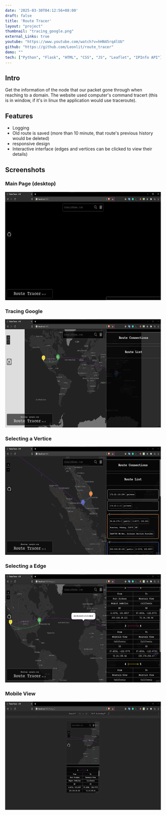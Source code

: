 ```yaml
---
date: '2025-03-30T04:12:56+08:00'
draft: false
title: 'Route Tracer'
layout: "project"
thumbnail: "tracing_google.png"
external_Links: true
youtube: "https://www.youtube.com/watch?v=hHN45rq4lUU"
github: "https://github.com/Leonlit/route_tracer"
demo: ""
tech: ["Python", "Flask", "HTML", "CSS", "JS", "Leaflet", "IPInfo API"]
---
```


## Intro
Get the information of the node that our packet gone through when reaching to a domain. The website used computer's command tracert (this is in window, if it's in linux the application would use traceroute).

## Features
- Logging
- Old route is saved (more than 10 minute, that route's previous history would be deleted)
- responsive design
- Interactive interface (edges and vertices can be clicked to view their details)


## Screenshots 

### Main Page (desktop)
<img src="main_page.png" alt="main page (desktop)" height="350px">

### Tracing Google
<img src="tracing_google.png" alt="Tracing Google" height="350px">

### Selecting a Vertice
<img src="selecting_vertices.png" alt="Selecting a vertice on the map" height="350px">

### Selecting a Edge
<img src="selecting_edge.png" alt="Selecting a edge on the map" height="350px">

### Mobile View
<img src="mobile_view.png" alt="Viewing page in mobile mode" height="350px">